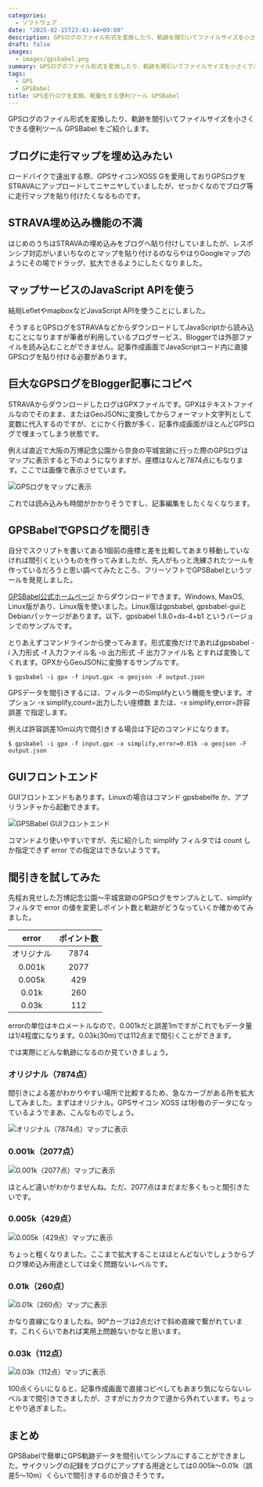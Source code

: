 ```yaml
---
categories:
  - ソフトウェア
date: "2025-02-15T23:43:44+09:00"
description: GPSログのファイル形式を変換したり、軌跡を間引いてファイルサイズを小さくできる便利ツールGPSBabelをご紹介します。
draft: false
images:
  - images/gpsbabel.png
summary: GPSログのファイル形式を変換したり、軌跡を間引いてファイルサイズを小さくできる便利ツールGPSBabelをご紹介します。
tags:
  - GPS
  - GPSBabel
title: GPS走行ログを変換、軽量化する便利ツール GPSBabel
---
```


GPSログのファイル形式を変換したり、軌跡を間引いてファイルサイズを小さくできる便利ツール
GPSBabel をご紹介します。

## ブログに走行マップを埋め込みたい

ロードバイクで遠出する際、GPSサイコンXOSS
Gを愛用しておりGPSログをSTRAVAにアップロードしてニヤニヤしていましたが、せっかくなのでブログ等に走行マップを貼り付けたくなるものです。

## STRAVA埋め込み機能の不満

はじめのうちはSTRAVAの埋め込みをブログへ貼り付けしていましたが、レスポンシブ対応がいまいちなのとマップを貼り付けるのならやはりGoogleマップのようにその場でドラッグ、拡大できるようにしたくなりました。

## マップサービスのJavaScript APIを使う

結局LefletやmapboxなどJavaScript APIを使うことにしました。

そうするとGPSログをSTRAVAなどからダウンロードしてJavaScriptから読み込むことになりますが筆者が利用しているブログサービス、Bloggerでは外部ファイルを読み込むことができません。記事作成画面でJavaScriptコード内に直接GPSログを貼り付ける必要があります。

## 巨大なGPSログをBlogger記事にコピペ

STRAVAからダウンロードしたログはGPXファイルです。GPXはテキストファイルなのでそのまま、またはGeoJSONに変換してからフォーマット文字列として変数に代入するのですが、とにかく行数が多く、記事作成画面がほとんどGPSログで埋まってしまう状態です。

例えば直近で大阪の万博記念公園から奈良の平城宮跡に行った際のGPSログはマップに表示すると下のようになりますが、座標はなんと7874点にもなります。ここでは画像で表示させています。

![GPSログをマップに表示](./images/all.png)

これでは読み込みも時間がかかりそうですし、記事編集をしたくなくなります。

## GPSBabelでGPSログを間引き

自分でスクリプトを書いてある1個前の座標と差を比較してあまり移動していなければ間引くというものを作ってみましたが、先人がもっと洗練されたツールを作っているだろうと思い調べてみたところ、フリーソフトでGPSBabelというツールを発見しました。

[GPSBabel公式ホームページ](https://www.gpsbabel.org/)
からダウンロードできます。Windows, MaxOS,
Linux版があり、Linux版を使いました。Linux版はgpsbabel,
gpsbabel-guiとDebianパッケージがあります。以下、gpsbabel 1.8.0+ds-4+b1
というバージョンでのサンプルです。

とりあえずコマンドラインから使ってみます。形式変換だけであればgpsbabel
-i 入力形式 -f 入力ファイル名 -o 出力形式 -F 出力ファイル名
とすれば変換してくれます。GPXからGeoJSONに変換するサンプルです。

``` shell
$ gpsbabel -i gpx -f input.gpx -o geojson -F output.json
```

GPSデータを間引きするには、フィルターのSimplifyという機能を使います。オプション
-x simplify,count=出力したい座標数 または、-x simplify,error=許容誤差
で指定します。

例えば許容誤差10m以内で間引きする場合は下記のコマンドになります。

``` shell
$ gpsbabel -i gpx -f input.gpx -x simplify,error=0.01k -o geojson -F output.json
```

## GUIフロントエンド

GUIフロントエンドもあります。Linuxの場合はコマンド gpsbabelfe
か、アプリランチャから起動できます。

![GPSBabel GUIフロントエンド](./images/Screenshot.png)

コマンドより使いやすいですが、先に紹介した simplify フィルタでは count
しか指定できず error での指定はできないようです。

## 間引きを試してみた

先程お見せした万博記念公園〜平城宮跡のGPSログをサンプルとして、simplify
フィルタで error
の値を変更しポイント数と軌跡がどうなっていくか確かめてみました。

| error| ポイント数|
|:----:|:-------:|
| オリジナル| 7874|
| 0.001k| 2077|
| 0.005k| 429|
| 0.01k| 260|
| 0.03k| 112|

errorの単位はキロメートルなので、0.001kだと誤差1mですがこれでもデータ量は1/4程度になります。0.03k(30m)では112点まで間引くことができます。

では実際にどんな軌跡になるのか見ていきましょう。

### オリジナル（7874点）

間引きによる差がわかりやすい場所で比較するため、急なカーブがある所を拡大してみました。まずはオリジナル。GPSサイコン
XOSS は1秒毎のデータになっているようでまあ、こんなものでしょう。

![オリジナル（7874点）マップに表示](./images/0000.png)

### 0.001k（2077点）

![0.001k（2077点）マップに表示](./images/0001.png)

ほとんど違いがわかりませんね。ただ、2077点はまだまだ多くもっと間引きたいです。

### 0.005k（429点）

![0.005k（429点）マップに表示](./images/0005.png)

ちょっと粗くなりました。ここまで拡大することはほとんどないでしょうからブログ埋め込み用途としては全く問題ないレベルです。

### 0.01k（260点）

![0.01k（260点）マップに表示](./images/0010.png)

かなり直線になりましたね。90°カーブは2点だけで斜め直線で繋がれています。これくらいであれば実用上問題ないかなと思います。

### 0.03k（112点）

![0.03k（112点）マップに表示](./images/0030.png)

100点くらいになると、記事作成画面で直接コピペしてもあまり気にならないレベルまで間引きできましたが、さすがにカクカクで道から外れています。ちょっとやり過ぎました。

## まとめ

GPSBabelで簡単にGPS軌跡データを間引いてシンプルにすることができました。サイクリングの記録をブログにアップする用途としては0.005k〜0.01k（誤差5〜10m）くらいで間引きするのが良さそうです。
